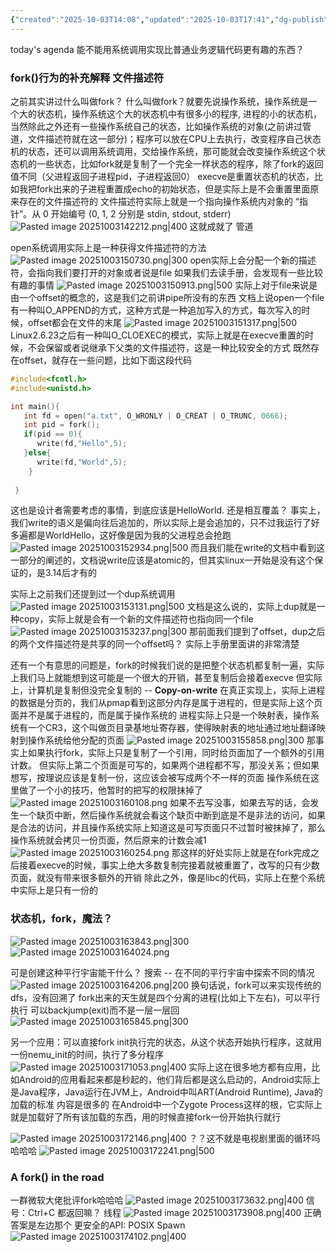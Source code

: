 ```yaml
---
{"created":"2025-10-03T14:08","updated":"2025-10-03T17:41","dg-publish":true,"permalink":"/Operating System/NJU OS Operating System Design and Implementation/Lecture 15 A fork() in the Road/","dgPassFrontmatter":true,"noteIcon":""}
---
```


today's agenda
能不能用系统调用实现比普通业务逻辑代码更有趣的东西？

### fork()行为的补充解释 文件描述符
之前其实讲过什么叫做fork？
什么叫做fork？就要先说操作系统，操作系统是一个大的状态机，操作系统这个大的状态机中有很多小的程序, 进程的小的状态机，当然除此之外还有一些操作系统自己的状态，比如操作系统的对象(之前讲过管道，文件描述符就在这一部分)；程序可以放在CPU上去执行，改变程序自己状态机的状态，还可以调用系统调用，交给操作系统，那可能就会改变操作系统这个状态机的一些状态，比如fork就是复制了一个完全一样状态的程序，除了fork的返回值不同（父进程返回子进程pid，子进程返回0）
execve是重置状态机的状态，比如我把fork出来的子进程重置成echo的初始状态，但是实际上是不会重置里面原来存在的文件描述符的
文件描述符实际上就是一个指向操作系统内对象的 “指针”。从 0 开始编号 (0, 1, 2 分别是 stdin, stdout, stderr)
![Pasted image 20251003142212.png|400](/img/user/accessory/Pasted%20image%2020251003142212.png)
这就成就了 管道

open系统调用实际上是一种获得文件描述符的方法
![Pasted image 20251003150730.png|300](/img/user/accessory/Pasted%20image%2020251003150730.png)
open实际上会分配一个新的描述符，会指向我们要打开的对象或者说是file
如果我们去读手册，会发现有一些比较有趣的事情
![Pasted image 20251003150913.png|500](/img/user/accessory/Pasted%20image%2020251003150913.png)
实际上对于file来说是由一个offset的概念的，这是我们之前讲pipe所没有的东西
文档上说open一个file有一种叫O_APPEND的方式，这种方式是一种追加写入的方式，每次写入的时候，offset都会在文件的末尾
![Pasted image 20251003151317.png|500](/img/user/accessory/Pasted%20image%2020251003151317.png)
Linux2.6.23之后有一种叫O_CLOEXEC的模式，实际上就是在execve重置的时候，不会保留或者说继承下父类的文件描述符，这是一种比较安全的方式
既然存在offset，就存在一些问题，比如下面这段代码
```cpp
#include<fcntl.h>
#include<unistd.h>

int main(){
   int fd = open("a.txt", O_WRONLY | O_CREAT | O_TRUNC, 0666);
   int pid = fork();
   if(pid == 0){
      write(fd,"Hello",5);
   }else{
      write(fd,"World",5);
    }
 
 }
```
这也是设计者需要考虑的事情，到底应该是HelloWorld. 还是相互覆盖？
事实上，我们write的语义是偏向往后追加的，所以实际上是会追加的，只不过我运行了好多遍都是WorldHello，这好像是因为我的父进程总会抢跑
![Pasted image 20251003152934.png|500](/img/user/accessory/Pasted%20image%2020251003152934.png)
而且我们能在write的文档中看到这一部分的阐述的，文档说write应该是atomic的，但其实linux一开始是没有这个保证的，是3.14后才有的

实际上之前我们还提到过一个dup系统调用
![Pasted image 20251003153131.png|500](/img/user/accessory/Pasted%20image%2020251003153131.png)
文档是这么说的，实际上dup就是一种copy，实际上就是会有一个新的文件描述符也指向同一个file
![Pasted image 20251003153237.png|300](/img/user/accessory/Pasted%20image%2020251003153237.png)
那前面我们提到了offset，dup之后的两个文件描述符是共享的同一个offset吗？
实际上手册里面讲的非常清楚

还有一个有意思的问题是，fork的时候我们说的是把整个状态机都复制一遍，实际上我们马上就能想到这可能是一个很大的开销，甚至复制后会接着execve
但实际上，计算机是复制但没完全复制的 -- **Copy-on-write**
在真正实现上，实际上进程的数据是分页的，我们从pmap看到这部分内存是属于进程的，但是实际上这个页面并不是属于进程的，而是属于操作系统的
进程实际上只是一个映射表，操作系统有一个CR3，这个叫做页目录基地址寄存器，使得映射表的地址通过地址翻译映射到操作系统给他分配的页面
![Pasted image 20251003155858.png|300](/img/user/accessory/Pasted%20image%2020251003155858.png)
那事实上如果执行fork，实际上只是复制了一个引用，同时给页面加了一个额外的引用计数。
但实际上第二个页面是可写的，如果两个进程都不写，那没关系；但如果想写，按理说应该是复制一份，这应该会被写成两个不一样的页面
操作系统在这里做了一个小的技巧，他暂时的把写的权限抹掉了
![Pasted image 20251003160108.png](/img/user/accessory/Pasted%20image%2020251003160108.png)
如果不去写没事，如果去写的话，会发生一个缺页中断，然后操作系统就会看这个缺页中断到底是不是非法的访问，如果是合法的访问，并且操作系统实际上知道这是可写页面只不过暂时被抹掉了，那么操作系统就会拷贝一份页面，然后原来的计数会减1
![Pasted image 20251003160254.png](/img/user/accessory/Pasted%20image%2020251003160254.png)
那这样的好处实际上就是在fork完成之后接着execve的时候，事实上绝大多数复制完接着就被重置了，改写的只有少数页面，就没有带来很多额外的开销
除此之外，像是libc的代码，实际上在整个系统中实际上是只有一份的

### 状态机，fork，魔法？
![Pasted image 20251003163843.png|300](/img/user/accessory/Pasted%20image%2020251003163843.png)
![Pasted image 20251003164024.png](/img/user/accessory/Pasted%20image%2020251003164024.png)

可是创建这种平行宇宙能干什么？
搜索 -- 在不同的平行宇宙中探索不同的情况
![Pasted image 20251003164206.png|200](/img/user/accessory/Pasted%20image%2020251003164206.png)
换句话说，fork可以来实现传统的dfs，没有回溯了
fork出来的天生就是四个分离的进程(比如上下左右)，可以平行执行
可以backjump(exit)而不是一层一层回
![Pasted image 20251003165845.png|300](/img/user/accessory/Pasted%20image%2020251003165845.png)

另一个应用：可以直接fork init执行完的状态，从这个状态开始执行程序，这就用一份nemu_init的时间，执行了多分程序
![Pasted image 20251003171053.png|400](/img/user/accessory/Pasted%20image%2020251003171053.png)
实际上这在很多地方都有应用，比如Android的应用看起来都是秒起的，他们背后都是这么启动的，Android实际上是Java程序，Java运行在JVM上，Android中叫ART(Android Runtime), Java的加载的标准 内容是很多的
在Android中一个Zygote Process这样的根，它实际上就是加载好了所有该加载的东西，用的时候直接fork一份开始执行就行

![Pasted image 20251003172146.png|400](/img/user/accessory/Pasted%20image%2020251003172146.png)
？？这不就是电视剧里面的循环吗哈哈哈
![Pasted image 20251003172241.png|500](/img/user/accessory/Pasted%20image%2020251003172241.png)


### A fork() in the road
一群微软大佬批评fork哈哈哈
![Pasted image 20251003173632.png|400](/img/user/accessory/Pasted%20image%2020251003173632.png)
信号：Ctrl+C 都返回嘛？
线程
![Pasted image 20251003173908.png|400](/img/user/accessory/Pasted%20image%2020251003173908.png)
正确答案是左边那个
更安全的API: POSIX Spawn
![Pasted image 20251003174102.png|400](/img/user/accessory/Pasted%20image%2020251003174102.png)
